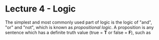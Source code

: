 # Lecture 4 - Logic

The simplest and most commonly used part of logic is the logic of "and", "or"
and "not", which is known as _propositional logic_.
A proposition is any sentence which has a definite truth value (true = **T** or
false = **F**), such as
<p align="center"><img src="https://rawgit.com/dylanpinn/MAT1830/master//lectures/tex/aa26cc89efe9b397f56f7fd3f200fd5d.svg?invert_in_darkmode" align=middle width=88.629915pt height=13.789957499999998pt/></p>
<p align="center"><img src="https://rawgit.com/dylanpinn/MAT1830/master//lectures/tex/77b5e4065d6858fd815e2f62b78943ac.svg?invert_in_darkmode" align=middle width=147.6717pt height=14.611871999999998pt/></p>
